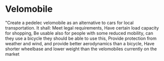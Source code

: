 # Velomobile
"Create a pedelec velomobile as an alternative to cars for local transportation. It shall: Meet legal requirements, Have certain load capacity for shopping, Be usable also for people with some reduced mobility, can they use a bicycle they should be able to use this, Provide protection from weather and wind, and provide better aerodynamics than a bicycle, Have shorter wheelbase and lower weight than the velomobiles currently on the market
